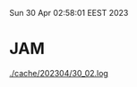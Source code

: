 Sun 30 Apr 02:58:01 EEST 2023
# JAM
<a href='./cache/202304/30_02.log'>./cache/202304/30_02.log</a>
